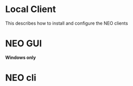 # Local Client

This describes how to install and configure the NEO clients

# NEO GUI

**Windows only**

# NEO cli

